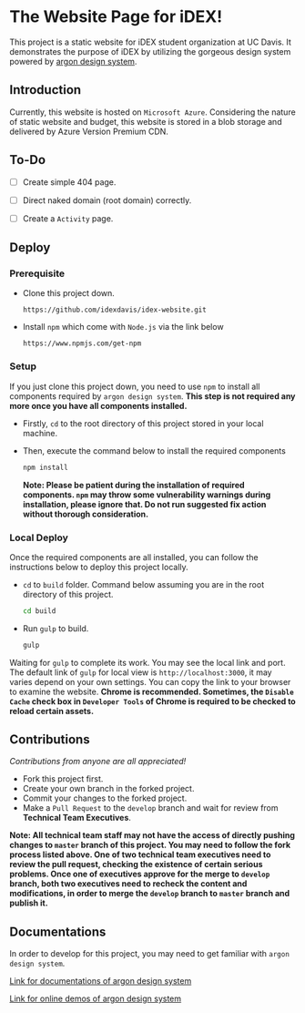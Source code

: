 # The Website Page for iDEX!

This project is a static website for iDEX student organization at UC Davis. It demonstrates the purpose of iDEX by utilizing the gorgeous design system powered by [argon design system](https://github.com/creativetimofficial/argon-design-system).



## Introduction

Currently, this website is hosted on `Microsoft Azure`. Considering the nature of static website and budget, this website is stored in a blob storage and delivered by Azure Version Premium CDN.



## To-Do

- [ ] Create simple 404 page.
- [ ] Direct naked domain (root domain) correctly.
- [ ] Create a `Activity` page.



## Deploy

### Prerequisite

* Clone this project down.

  ``` 
  https://github.com/idexdavis/idex-website.git
  ```

* Install `npm` which come with `Node.js` via the link below

  ```
  https://www.npmjs.com/get-npm
  ```



### Setup

If you just clone this project down, you need to use `npm` to install all components required by `argon design system`. **This step is not required any more once you have all components installed.** 

* Firstly, `cd` to the root directory of this project stored in your local machine.

* Then, execute the command below to install the required components

  ```bash
  npm install
  ```

  **Note: Please be patient during the installation of required components. `npm` may throw some vulnerability warnings during installation, please ignore that. Do not run suggested fix action without thorough consideration.**



### Local Deploy

Once the required components are all installed, you can follow the instructions below to deploy this project locally.

* `cd` to `build` folder. Command below assuming you are in the root directory of this project.

  ```bash
  cd build
  ```

* Run `gulp` to build.

  ``` bash
  gulp
  ```

Waiting for `gulp` to complete its work. You may see the local link and port. The default link of `gulp` for local view is `http://localhost:3000`, it may varies depend on your own settings. You can copy the link to your browser to examine the website. **Chrome is recommended. Sometimes, the `Disable Cache` check box in `Developer Tools` of Chrome is required to be checked to reload certain assets.**



## Contributions

*Contributions from anyone are all appreciated!*

* Fork this project first.
* Create your own branch in the forked project.
* Commit your changes to the forked project.
* Make a `Pull Request` to the `develop` branch and wait for review from **Technical Team Executives**.

**Note: All technical team staff may not have the access of directly pushing changes to `master` branch of this project. You may need to follow the fork process listed above. One of two technical team executives need to review the pull request, checking the existence of certain serious problems. Once one of executives approve for the merge to `develop` branch, both two executives need to recheck the content and modifications, in order to merge the `develop` branch to `master` branch and publish it.**



## Documentations

In order to develop for this project, you may need to get familiar with `argon design system`.

[Link for documentations of argon design system](https://demos.creative-tim.com/argon-design-system/docs/getting-started/overview.html)

[Link for online demos of argon design system](https://demos.creative-tim.com/argon-design-system/index.html)